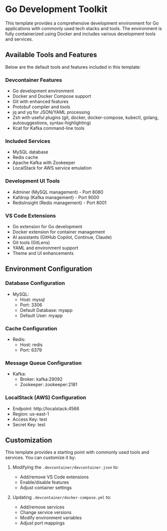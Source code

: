 # Go Development Toolkit

This template provides a comprehensive development environment for Go applications with commonly used tech stacks and tools. The environment is fully containerized using Docker and includes various development tools and services.

## Available Tools and Features

Below are the default tools and features included in this template:

### Devcontainer Features

- Go development environment
- Docker and Docker Compose support
- Git with enhanced features
- Protobuf compiler and tools
- jq and yq for JSON/YAML processing
- Zsh with useful plugins (git, docker, docker-compose, kubectl, golang, autosuggestions, syntax-highlighting)
- Kcat for Kafka command-line tools

### Included Services

- MySQL database
- Redis cache
- Apache Kafka with Zookeeper
- LocalStack for AWS service emulation

### Development UI Tools

- Adminer (MySQL management) - Port 8080
- Kafdrop (Kafka management) - Port 9000
- RedisInsight (Redis management) - Port 8001

### VS Code Extensions

- Go extension for Go development
- Docker extension for container management
- AI assistants (GitHub Copilot, Continue, Claude)
- Git tools (GitLens)
- YAML and environment support
- Theme and UI enhancements

## Environment Configuration

### Database Configuration

- MySQL:
  - Host: mysql
  - Port: 3306
  - Default Database: myapp
  - Default User: myapp

### Cache Configuration

- Redis:
  - Host: redis
  - Port: 6379

### Message Queue Configuration

- Kafka:
  - Broker: kafka:29092
  - Zookeeper: zookeeper:2181

### LocalStack (AWS) Configuration

- Endpoint: http://localstack:4566
- Region: us-east-1
- Access Key: test
- Secret Key: test

## Customization

This template provides a starting point with commonly used tools and services. You can customize it by:

1. Modifying the `.devcontainer/devcontainer.json` to:
   - Add/remove VS Code extensions
   - Enable/disable features
   - Adjust container settings

2. Updating `.devcontainer/docker-compose.yml` to:
   - Add/remove services
   - Change service versions
   - Modify environment variables
   - Adjust port mappings
